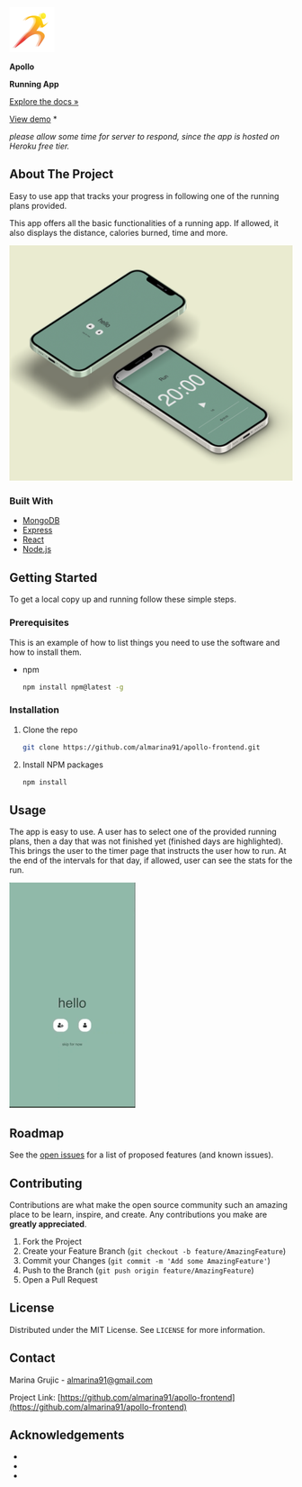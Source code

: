 ![Logo](images/logo80.png)

**Apollo**

**Running App**

 [Explore the docs »](https://github.com/almarina91/apollo-frontend)

 [View demo](https://almarina91apollo.github.io) *

 *please allow some time for server to respond, since the app is hosted on Heroku free tier.*


<!-- ABOUT THE PROJECT -->
## About The Project
Easy to use app that tracks your progress in following one of the running plans provided.

This app offers all the basic functionalities of a running app. If allowed, it also displays the distance, calories burned, time and more.

![Logo](images/apollomockup.png)


### Built With

* [MongoDB]()
* [Express]()
* [React]()
* [Node.js]()



<!-- GETTING STARTED -->
## Getting Started

To get a local copy up and running follow these simple steps.

### Prerequisites

This is an example of how to list things you need to use the software and how to install them.
* npm
  ```sh
  npm install npm@latest -g
  ```

### Installation

1. Clone the repo
   ```sh
   git clone https://github.com/almarina91/apollo-frontend.git
   ```
2. Install NPM packages
   ```sh
   npm install
   ```



<!-- USAGE EXAMPLES -->
## Usage
The app is easy to use. A user has to select one of the provided running plans, then a day that was not finished yet (finished days are highlighted). This brings the user to the timer page that instructs the user how to run. At the end of the intervals for that day, if allowed, user can see the stats for the run.

![Logo](images/apollo.gif)

<!-- ROADMAP -->
## Roadmap

See the [open issues](https://github.com/almarina91/apollo-frontend/issues) for a list of proposed features (and known issues).


<!-- CONTRIBUTING -->
## Contributing

Contributions are what make the open source community such an amazing place to be learn, inspire, and create. Any contributions you make are **greatly appreciated**.

1. Fork the Project
2. Create your Feature Branch (`git checkout -b feature/AmazingFeature`)
3. Commit your Changes (`git commit -m 'Add some AmazingFeature'`)
4. Push to the Branch (`git push origin feature/AmazingFeature`)
5. Open a Pull Request



<!-- LICENSE -->
## License

Distributed under the MIT License. See `LICENSE` for more information.



<!-- CONTACT -->
## Contact

Marina Grujic - almarina91@gmail.com

Project Link: [https://github.com/almarina91/apollo-frontend](https://github.com/almarina91/apollo-frontend)



<!-- ACKNOWLEDGEMENTS -->
## Acknowledgements

* []()
* []()
* []()





<!-- MARKDOWN LINKS & IMAGES -->
<!-- https://www.markdownguide.org/basic-syntax/#reference-style-links -->
[contributors-shield]: https://img.shields.io/github/contributors/almarina91/repo.svg?style=for-the-badge
[contributors-url]: https://github.com/almarina91/apollo-frontend/graphs/contributors
[forks-shield]: https://img.shields.io/github/forks/almarina91/repo.svg?style=for-the-badge
[forks-url]: https://github.com/almarina91/apollo-frontend/network/members
[stars-shield]: https://img.shields.io/github/stars/almarina91/repo.svg?style=for-the-badge
[stars-url]: https://github.com/almarina91/apollo-frontend/stargazers
[issues-shield]: https://img.shields.io/github/issues/almarina91/repo.svg?style=for-the-badge
[issues-url]: https://github.com/almarina91/apollo-frontend/issues
[license-shield]: https://img.shields.io/github/license/almarina91/repo.svg?style=for-the-badge
[license-url]: https://github.com/almarina91/apollo-frontend/blob/master/LICENSE.txt
[linkedin-shield]: https://img.shields.io/badge/-LinkedIn-black.svg?style=for-the-badge&logo=linkedin&colorB=555
[linkedin-url]: https://linkedin.com/in/almarina91
